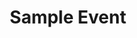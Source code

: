 ---
title: Sample Event
image: /img/events/sample-01.jpg
description: |
  This is a sample description for the event. This can be really long, since it's a summary about a certain event. Blah blah. This is a sample description for the event. This can be really long, since it's a summary about a certain event. Blah blah.
---